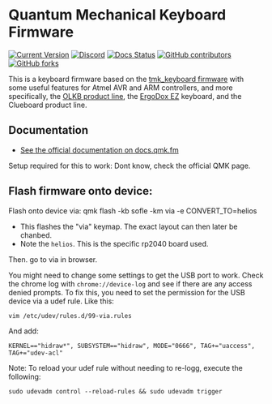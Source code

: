 # Quantum Mechanical Keyboard Firmware

[![Current Version](https://img.shields.io/github/tag/qmk/qmk_firmware.svg)](https://github.com/qmk/qmk_firmware/tags)
[![Discord](https://img.shields.io/discord/440868230475677696.svg)](https://discord.gg/Uq7gcHh)
[![Docs Status](https://img.shields.io/badge/docs-ready-orange.svg)](https://docs.qmk.fm)
[![GitHub contributors](https://img.shields.io/github/contributors/qmk/qmk_firmware.svg)](https://github.com/qmk/qmk_firmware/pulse/monthly)
[![GitHub forks](https://img.shields.io/github/forks/qmk/qmk_firmware.svg?style=social&label=Fork)](https://github.com/qmk/qmk_firmware/)

This is a keyboard firmware based on the [tmk\_keyboard firmware](https://github.com/tmk/tmk_keyboard) with some useful features for Atmel AVR and ARM controllers, and more specifically, the [OLKB product line](https://olkb.com), the [ErgoDox EZ](https://ergodox-ez.com) keyboard, and the Clueboard product line.

## Documentation

* [See the official documentation on docs.qmk.fm](https://docs.qmk.fm)

Setup required for this to work:
Dont know, check the official QMK page.


## Flash firmware onto device:
Flash onto device via: qmk flash -kb sofle -km via -e CONVERT_TO=helios 

- This flashes the "via" keymap. The exact layout can then later be chanbed.
- Note the `helios`. This is the specific rp2040 board used. 

Then. go to via in browser. 

You might need to change some settings to get the USB port to work. Check the chrome log with `chrome://device-log` and see if there are any access denied prompts. To fix this, you need to set the permission for the USB device via a udef rule. Like this: 

```
vim /etc/udev/rules.d/99-via.rules 
```

And add:

```
KERNEL=="hidraw*", SUBSYSTEM=="hidraw", MODE="0666", TAG+="uaccess", TAG+="udev-acl"
```

Note: To reload your udef rule without needing to re-logg, execute the following:

```
sudo udevadm control --reload-rules && sudo udevadm trigger
```
